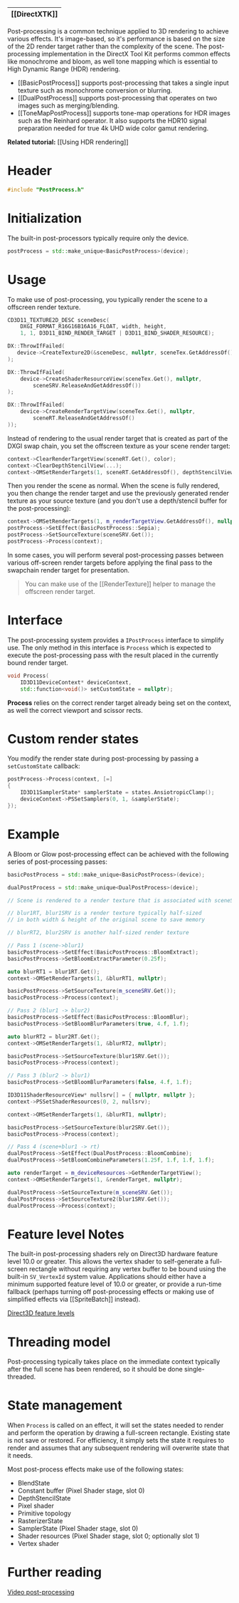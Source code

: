 |[[DirectXTK]]|
|---|

Post-processing is a common technique applied to 3D rendering to achieve various effects. It's image-based, so it's performance is based on the size of the 2D render target rather than the complexity of the scene. The post-processing implementation in the DirectX Tool Kit performs common effects like monochrome and bloom, as well tone mapping which is essential to High Dynamic Range (HDR) rendering.

* [[BasicPostProcess]] supports post-processing that takes a single input texture such as monochrome conversion or blurring.
* [[DualPostProcess]] supports post-processing that operates on two images such as merging/blending.
* [[ToneMapPostProcess]] supports tone-map operations for HDR images such as the Reinhard operator. It also supports the HDR10 signal preparation needed for true 4k UHD wide color gamut rendering.

**Related tutorial:** [[Using HDR rendering]]

# Header
```cpp
#include "PostProcess.h"
```

# Initialization

The built-in post-processors typically require only the device.

```cpp
postProcess = std::make_unique<BasicPostProcess>(device);
```

# Usage

To make use of post-processing, you typically render the scene to a offscreen render texture.

```cpp
CD3D11_TEXTURE2D_DESC sceneDesc(
    DXGI_FORMAT_R16G16B16A16_FLOAT, width, height,
    1, 1, D3D11_BIND_RENDER_TARGET | D3D11_BIND_SHADER_RESOURCE);

DX::ThrowIfFailed(
   device->CreateTexture2D(&sceneDesc, nullptr, sceneTex.GetAddressOf())
);

DX::ThrowIfFailed(
    device->CreateShaderResourceView(sceneTex.Get(), nullptr,
        sceneSRV.ReleaseAndGetAddressOf())
);

DX::ThrowIfFailed(
    device->CreateRenderTargetView(sceneTex.Get(), nullptr,
        sceneRT.ReleaseAndGetAddressOf()
));
```

Instead of rendering to the usual render target that is created as part of the DXGI swap chain, you set the offscreen texture as your scene render target:

```cpp
context->ClearRenderTargetView(sceneRT.Get(), color);
context->ClearDepthStencilView(...);
context->OMSetRenderTargets(1, sceneRT.GetAddressOf(), depthStencilView.Get());
```

Then you render the scene as normal. When the scene is fully rendered, you then change the render target and use the previously generated render texture as your source texture (and you don't use a depth/stencil buffer for the post-processing):

```cpp
context->OMSetRenderTargets(1, m_renderTargetView.GetAddressOf(), nullptr);
postProcess->SetEffect(BasicPostProcess::Sepia);
postProcess->SetSourceTexture(sceneSRV.Get());
postProcess->Process(context);
```

In some cases, you will perform several post-processing passes between various off-screen render targets before applying the final pass to the swapchain render target for presentation.

> You can make use of the [[RenderTexture]] helper to manage the offscreen render target.

# Interface

The post-processing system provides a ``IPostProcess`` interface to simplify use. The only method in this interface is ``Process`` which is expected to execute the post-processing pass with the result placed in the currently bound render target.

```cpp
void Process(
    ID3D11DeviceContext* deviceContext,
    std::function<void()> setCustomState = nullptr);
```

**Process** relies on the correct render target already being set on the context, as well the correct viewport and scissor rects.

# Custom render states

You modify the render state during post-processing by passing a ``setCustomState`` callback:

```cpp
postProcess->Process(context, [=]
{
    ID3D11SamplerState* samplerState = states.AnsiotropicClamp();
    deviceContext->PSSetSamplers(0, 1, &samplerState);
});
```

# Example

A Bloom or Glow post-processing effect can be achieved with the following series of post-processing passes:

```cpp
basicPostProcess = std::make_unique<BasicPostProcess>(device);

dualPostProcess = std::make_unique<DualPostProcess>(device);

// Scene is rendered to a render texture that is associated with sceneSRV

// blur1RT, blur1SRV is a render texture typically half-sized
// in both width & height of the original scene to save memory

// blurRT2, blur2SRV is another half-sized render texture

// Pass 1 (scene->blur1)
basicPostProcess->SetEffect(BasicPostProcess::BloomExtract);
basicPostProcess->SetBloomExtractParameter(0.25f);

auto blurRT1 = blur1RT.Get();
context->OMSetRenderTargets(1, &blurRT1, nullptr);

basicPostProcess->SetSourceTexture(m_sceneSRV.Get());
basicPostProcess->Process(context);

// Pass 2 (blur1 -> blur2)
basicPostProcess->SetEffect(BasicPostProcess::BloomBlur);
basicPostProcess->SetBloomBlurParameters(true, 4.f, 1.f);

auto blurRT2 = blur2RT.Get();
context->OMSetRenderTargets(1, &blurRT2, nullptr);

basicPostProcess->SetSourceTexture(blur1SRV.Get());
basicPostProcess->Process(context);

// Pass 3 (blur2 -> blur1)
basicPostProcess->SetBloomBlurParameters(false, 4.f, 1.f);

ID3D11ShaderResourceView* nullsrv[] = { nullptr, nullptr };
context->PSSetShaderResources(0, 2, nullsrv);

context->OMSetRenderTargets(1, &blurRT1, nullptr);

basicPostProcess->SetSourceTexture(blur2SRV.Get());
basicPostProcess->Process(context);

// Pass 4 (scene+blur1 -> rt)
dualPostProcess->SetEffect(DualPostProcess::BloomCombine);
dualPostProcess->SetBloomCombineParameters(1.25f, 1.f, 1.f, 1.f);

auto renderTarget = m_deviceResources->GetRenderTargetView();
context->OMSetRenderTargets(1, &renderTarget, nullptr);

dualPostProcess->SetSourceTexture(m_sceneSRV.Get());
dualPostProcess->SetSourceTexture2(blur1SRV.Get());
dualPostProcess->Process(context);
```

# Feature level Notes

The built-in post-processing shaders rely on Direct3D hardware feature level 10.0 or greater. This allows the vertex shader to self-generate a full-screen rectangle without requiring any vertex buffer to be bound using the built-in ``SV_VertexId`` system value.  Applications should either have a minimum supported feature level of 10.0 or greater, or provide a run-time fallback (perhaps turning off post-processing effects or making use of simplified effects via [[SpriteBatch]] instead).

[Direct3D feature levels](https://docs.microsoft.com/windows/win32/direct3d11/overviews-direct3d-11-devices-downlevel-intro)

# Threading model

Post-processing typically takes place on the immediate context typically after the full scene has been rendered, so it should be done single-threaded.

# State management

When ``Process`` is called on an effect, it will set the states needed to render and perform the operation by drawing a full-screen rectangle. Existing state is not save or restored. For efficiency, it simply sets the state it requires to render and assumes that any subsequent rendering will overwrite state that it needs.

Most post-process effects make use of the following states:

* BlendState
* Constant buffer (Pixel Shader stage, slot 0)
* DepthStencilState
* Pixel shader
* Primitive topology
* RasterizerState
* SamplerState (Pixel Shader stage, slot 0)
* Shader resources (Pixel Shader stage, slot 0; optionally slot 1)
* Vertex shader

# Further reading

[Video post-processing](https://wikipedia.org/wiki/Video_post-processing)  
